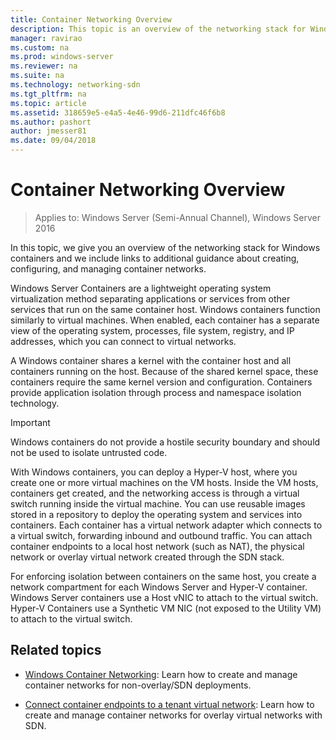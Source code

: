 ```yaml
---
title: Container Networking Overview
description: This topic is an overview of the networking stack for Windows Containers and includes links to additional guidance about creating, configuring, and managing container networks.
manager: ravirao
ms.custom: na
ms.prod: windows-server
ms.reviewer: na
ms.suite: na
ms.technology: networking-sdn
ms.tgt_pltfrm: na
ms.topic: article
ms.assetid: 318659e5-e4a5-4e46-99d6-211dfc46f6b8
ms.author: pashort
author: jmesser81
ms.date: 09/04/2018
---
```

# Container Networking Overview

>Applies to: Windows Server (Semi-Annual Channel), Windows Server 2016

In this topic, we give you an overview of the networking stack for Windows containers and we include links to additional guidance about creating, configuring, and managing container networks.

Windows Server Containers are a lightweight operating system virtualization method separating applications or services from other services that run on the same container host. Windows containers function similarly to virtual machines. When enabled, each container has a separate view of the operating system, processes, file system, registry, and IP addresses, which you can connect to virtual networks. 

A Windows container shares a kernel with the container host and all containers running on the host. Because of the shared kernel space, these containers require the same kernel version and configuration. Containers provide application isolation through process and namespace isolation technology.

>[!IMPORTANT]
>Windows containers do not provide a hostile security boundary and should not be used to isolate untrusted code. 

With Windows containers, you can deploy a Hyper-V host, where you create one or more virtual machines on the VM hosts. Inside the VM hosts, containers get created, and the networking access is through a virtual switch running inside the virtual machine. You can use reusable images stored in a repository to deploy the operating system and services into containers. Each container has a virtual network adapter which connects to a virtual switch, forwarding inbound and outbound traffic. You can attach container endpoints to a local host network (such as NAT), the physical network or overlay virtual network created through the SDN stack.

For enforcing isolation between containers on the same host, you create a network compartment for each Windows Server and Hyper-V container. Windows Server containers use a Host vNIC to attach to the virtual switch. Hyper-V Containers use a Synthetic VM NIC (not exposed to the Utility VM) to attach to the virtual switch. 

## Related topics 

- [Windows Container Networking](https://docs.microsoft.com/virtualization/windowscontainers/container-networking/architecture): Learn how to create and manage container networks for non-overlay/SDN deployments.

- [Connect container endpoints to a tenant virtual network](../../manage/Connect-container-endpoints-to-a-Tenant-Virtual-Network.md): Learn how to create and manage container networks for overlay virtual networks with SDN. 